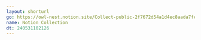 ```yaml
---
layout: shorturl
go: https://owl-nest.notion.site/Collect-public-2f7672d54a1d4ec8aada7fe3dfa0bf7e
name: Notion Collection
dt: 240531102126
---
```

